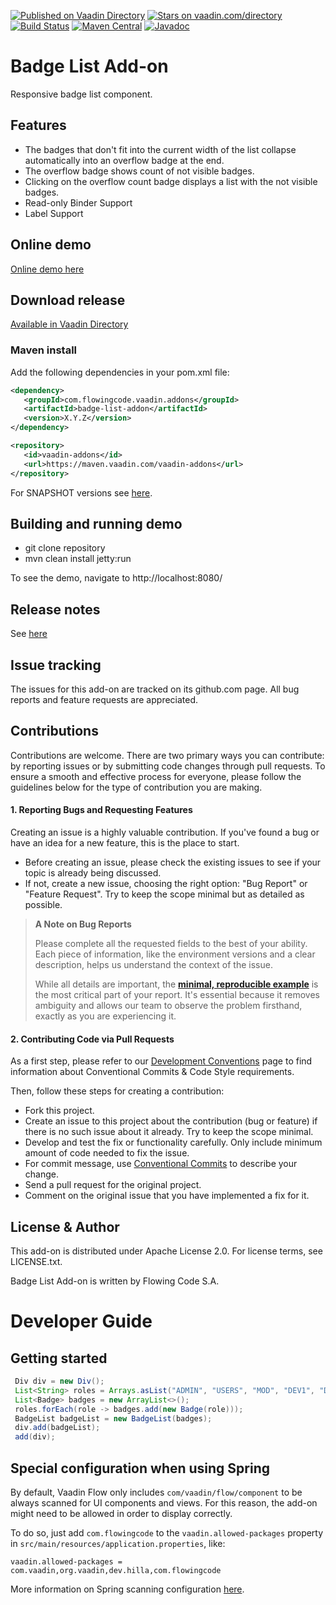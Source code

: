 [![Published on Vaadin Directory](https://img.shields.io/badge/Vaadin%20Directory-published-00b4f0.svg)](https://vaadin.com/directory/component/badge-list-add-on)
[![Stars on vaadin.com/directory](https://img.shields.io/vaadin-directory/star/badge-list-add-on.svg)](https://vaadin.com/directory/component/badge-list-add-on)
[![Build Status](https://jenkins.flowingcode.com/job/BadgeList-addon/badge/icon)](https://jenkins.flowingcode.com/job/BadgeList-addon)
[![Maven Central](https://img.shields.io/maven-central/v/com.flowingcode.vaadin.addons/badge-list-addon)](https://mvnrepository.com/artifact/com.flowingcode.vaadin.addons/badge-list-addon)
[![Javadoc](https://img.shields.io/badge/javadoc-00b4f0)](https://javadoc.flowingcode.com/artifact/com.flowingcode.vaadin.addons/badge-list-addon)

# Badge List Add-on

Responsive badge list component.

## Features

* The badges that don't fit into the current width of the list collapse automatically into an overflow badge at the end.
* The overflow badge shows count of not visible badges.
* Clicking on the overflow count badge displays a list with the not visible badges.
* Read-only Binder Support
* Label Support

## Online demo

[Online demo here](http://addonsv24.flowingcode.com/badge-list)

## Download release

[Available in Vaadin Directory](https://vaadin.com/directory/component/badge-list-add-on)

### Maven install

Add the following dependencies in your pom.xml file:

```xml
<dependency>
   <groupId>com.flowingcode.vaadin.addons</groupId>
   <artifactId>badge-list-addon</artifactId>
   <version>X.Y.Z</version>
</dependency>
```
<!-- the above dependency should be updated with latest released version information -->

```xml
<repository>
   <id>vaadin-addons</id>
   <url>https://maven.vaadin.com/vaadin-addons</url>
</repository>
```

For SNAPSHOT versions see [here](https://maven.flowingcode.com/snapshots/).

## Building and running demo

- git clone repository
- mvn clean install jetty:run

To see the demo, navigate to http://localhost:8080/

## Release notes

See [here](https://github.com/FlowingCode/BadgeList/releases)

## Issue tracking

The issues for this add-on are tracked on its github.com page. All bug reports and feature requests are appreciated. 

## Contributions

Contributions are welcome. There are two primary ways you can contribute: by reporting issues or by submitting code changes through pull requests. To ensure a smooth and effective process for everyone, please follow the guidelines below for the type of contribution you are making.

#### 1. Reporting Bugs and Requesting Features

Creating an issue is a highly valuable contribution. If you've found a bug or have an idea for a new feature, this is the place to start.

* Before creating an issue, please check the existing issues to see if your topic is already being discussed.
* If not, create a new issue, choosing the right option: "Bug Report" or "Feature Request". Try to keep the scope minimal but as detailed as possible.

> **A Note on Bug Reports**
> 
> Please complete all the requested fields to the best of your ability. Each piece of information, like the environment versions and a clear description, helps us understand the context of the issue.
> 
> While all details are important, the **[minimal, reproducible example](https://stackoverflow.com/help/minimal-reproducible-example)** is the most critical part of your report. It's essential because it removes ambiguity and allows our team to observe the problem firsthand, exactly as you are experiencing it.

#### 2. Contributing Code via Pull Requests

As a first step, please refer to our [Development Conventions](https://github.com/FlowingCode/DevelopmentConventions) page to find information about Conventional Commits & Code Style requirements.

Then, follow these steps for creating a contribution:
 
- Fork this project.
- Create an issue to this project about the contribution (bug or feature) if there is no such issue about it already. Try to keep the scope minimal.
- Develop and test the fix or functionality carefully. Only include minimum amount of code needed to fix the issue.
- For commit message, use [Conventional Commits](https://github.com/FlowingCode/DevelopmentConventions/blob/main/conventional-commits.md) to describe your change.
- Send a pull request for the original project.
- Comment on the original issue that you have implemented a fix for it.

## License & Author

This add-on is distributed under Apache License 2.0. For license terms, see LICENSE.txt.

Badge List Add-on is written by Flowing Code S.A.

# Developer Guide

## Getting started

```java
 Div div = new Div();
 List<String> roles = Arrays.asList("ADMIN", "USERS", "MOD", "DEV1", "DEV2");
 List<Badge> badges = new ArrayList<>();
 roles.forEach(role -> badges.add(new Badge(role)));
 BadgeList badgeList = new BadgeList(badges);
 div.add(badgeList);
 add(div);
```

## Special configuration when using Spring

By default, Vaadin Flow only includes ```com/vaadin/flow/component``` to be always scanned for UI components and views. For this reason, the add-on might need to be allowed in order to display correctly. 

To do so, just add ```com.flowingcode``` to the ```vaadin.allowed-packages``` property in ```src/main/resources/application.properties```, like:

```vaadin.allowed-packages = com.vaadin,org.vaadin,dev.hilla,com.flowingcode```
 
More information on Spring scanning configuration [here](https://vaadin.com/docs/latest/integrations/spring/configuration/#configure-the-scanning-of-packages).
